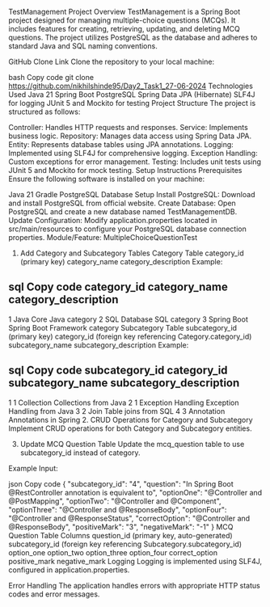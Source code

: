 TestManagement Project
Overview
TestManagement is a Spring Boot project designed for managing multiple-choice questions (MCQs). It includes features for creating, retrieving, updating, and deleting MCQ questions. The project utilizes PostgreSQL as the database and adheres to standard Java and SQL naming conventions.

GitHub Clone Link
Clone the repository to your local machine:

bash
Copy code
git clone https://github.com/nikhilshinde95/Day2_Task1_27-06-2024
Technologies Used
Java 21
Spring Boot
PostgreSQL
Spring Data JPA (Hibernate)
SLF4J for logging
JUnit 5 and Mockito for testing
Project Structure
The project is structured as follows:

Controller: Handles HTTP requests and responses.
Service: Implements business logic.
Repository: Manages data access using Spring Data JPA.
Entity: Represents database tables using JPA annotations.
Logging: Implemented using SLF4J for comprehensive logging.
Exception Handling: Custom exceptions for error management.
Testing: Includes unit tests using JUnit 5 and Mockito for mock testing.
Setup Instructions
Prerequisites
Ensure the following software is installed on your machine:

Java 21
Gradle
PostgreSQL
Database Setup
Install PostgreSQL: Download and install PostgreSQL from official website.
Create Database: Open PostgreSQL and create a new database named TestManagementDB.
Update Configuration: Modify application.properties located in src/main/resources to configure your PostgreSQL database connection properties.
Module/Feature: MultipleChoiceQuestionTest
1. Add Category and Subcategory Tables
Category Table
category_id (primary key)
category_name
category_description
Example:

sql
Copy code
category_id   category_name    category_description
---------------------------------------------------
1             Java             Core Java category
2             SQL              Database SQL category
3             Spring Boot      Spring Boot Framework category
Subcategory Table
subcategory_id (primary key)
category_id (foreign key referencing Category.category_id)
subcategory_name
subcategory_description
Example:

sql
Copy code
subcategory_id   category_id   subcategory_name      subcategory_description
-----------------------------------------------------------------------------
1                1             Collection            Collections from Java
2                1             Exception Handling    Exception Handling from Java
3                2             Join                  Table joins from SQL
4                3             Annotation            Annotations in Spring
2. CRUD Operations for Category and Subcategory
Implement CRUD operations for both Category and Subcategory entities.

3. Update MCQ Question Table
Update the mcq_question table to use subcategory_id instead of category.

Example Input:

json
Copy code
{
  "subcategory_id": "4",
  "question": "In Spring Boot @RestController annotation is equivalent to",
  "optionOne": "@Controller and @PostMapping",
  "optionTwo": "@Controller and @Component",
  "optionThree": "@Controller and @ResponseBody",
  "optionFour": "@Controller and @ResponseStatus",
  "correctOption": "@Controller and @ResponseBody",
  "positiveMark": "3",
  "negativeMark": "-1"
}
MCQ Question Table Columns
question_id (primary key, auto-generated)
subcategory_id (foreign key referencing Subcategory.subcategory_id)
option_one
option_two
option_three
option_four
correct_option
positive_mark
negative_mark
Logging
Logging is implemented using SLF4J, configured in application.properties.

Error Handling
The application handles errors with appropriate HTTP status codes and error messages.
